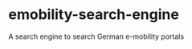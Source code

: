 emobility-search-engine
=======================

A search engine to search German e-mobility portals
